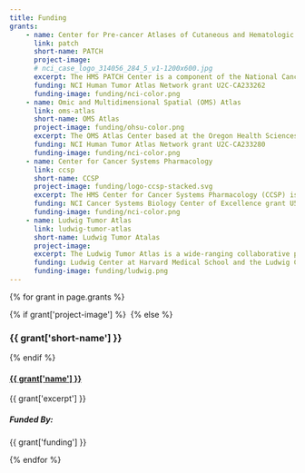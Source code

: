 ```yaml
---
title: Funding
grants: 
    - name: Center for Pre-cancer Atlases of Cutaneous and Hematologic Origin (PATCH)
      link: patch
      short-name: PATCH
      project-image: 
      # nci_case_logo_314056_284_5_v1-1200x600.jpg
      excerpt: The HMS PATCH Center is a component of the National Cancer Institute Human Tumor Atlas Network (HTAN), a multi-center program within the National Cancer Institute that emerged from the Beau Biden Cancer Moonshot Initiative.
      funding: NCI Human Tumor Atlas Network grant U2C-CA233262
      funding-image: funding/nci-color.png
    - name: Omic and Multidimensional Spatial (OMS) Atlas
      link: oms-atlas
      short-name: OMS Atlas
      project-image: funding/ohsu-color.png
      excerpt: The OMS Atlas Center based at the Oregon Health Sciences University (OHSU) and led by Joe Gray is a component of the National Cancer Institute Human Tumor Atlas Network (HTAN), a multi-center program within the National Cancer Institute that emerged from the Beau Biden Cancer Moonshot Initiative.
      funding: NCI Human Tumor Atlas Network grant U2C-CA233280
      funding-image: funding/nci-color.png
    - name: Center for Cancer Systems Pharmacology
      link: ccsp
      short-name: CCSP
      project-image: funding/logo-ccsp-stacked.svg
      excerpt: The HMS Center for Cancer Systems Pharmacology (CCSP) is an NCI Cancer Systems Biology Center of Excellence that studies responsiveness and resistance to anti-cancer drugs. 
      funding: NCI Cancer Systems Biology Center of Excellence grant U54-CA225088
      funding-image: funding/nci-color.png
    - name: Ludwig Tumor Atlas
      link: ludwig-tumor-atlas
      short-name: Ludwig Tumor Atalas
      project-image:
      excerpt: The Ludwig Tumor Atlas is a wide-ranging collaborative project involving members of the Ludwig Center at Harvard Medical School and Ludwig Cancer Research Centers elsewhere in the U.S. and Europe. 
      funding: Ludwig Center at Harvard Medical School and the Ludwig Cancer Research Foundation
      funding-image: funding/ludwig.png
---
```

{% for grant in page.grants %}
<div class="row mb-5">
  <div class="d-none col-2 d-md-flex align-items-center justify-content-center">
    {% if grant['project-image'] %}
    <img src="{{ site.baseurl }}/assets/img/{{ grant['project-image'] }}" alt="" class="img-fluid">
    {% else %}
    <h3 class="m-0 text-center">{{ grant['short-name'] }}</h3>
    {% endif %}
  </div>
  <div class="col">
    <a href="{{ grant['link'] }}">
      <h4 class='mt-0 mb-4'>
          {{ grant['name'] }}
      </h4>
    </a>
    <p>{{ grant['excerpt'] }}</p>
  </div>
  <div class="col-md-3">
        <h5 class='m-0 mb-4'>
          Funded By:
        </h5>
        <p>{{ grant['funding'] }}</p>
        <img src="{{ site.baseurl }}/assets/img/{{ grant['funding-image'] }}" alt="" class="img-fluid">
    </div>
</div>
{% endfor %}